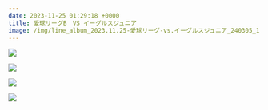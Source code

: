 ```yaml
---
date: 2023-11-25 01:29:18 +0000
title: 愛球リーグB　VS イーグルスジュニア
image: /img/line_album_2023.11.25-愛球リーグ-vs.イーグルスジュニア_240305_1.jpg
---
```

![](/img/line_album_2023.11.25-愛球リーグ-vs.イーグルスジュニア_240305_2.jpg)

![](/img/line_album_2023.11.25-愛球リーグ-vs.イーグルスジュニア_240305_3.jpg)

![](/img/line_album_2023.11.25-愛球リーグ-vs.イーグルスジュニア_240305_4.jpg)

![](/img/line_album_2023.11.25-愛球リーグ-vs.イーグルスジュニア_240305_5.jpg)
